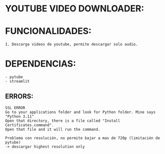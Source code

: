 # YOUTUBE VIDEO DOWNLOADER:

# FUNCIONALIDADES:
    1. Descarga videos de youtube, permite descargar solo audio.

# DEPENDENCIAS:
    - pytube
    - streamlit

## ERRORS:

    SSL ERROR
    Go to your applications folder and look for Python folder. Mine says "Python 3.11"
    Open that directory, there is a file called "Install Certificates.command".
    Open that file and it will run the command.

    Problema con resolución, no permite bajar a mas de 720p (limitación de pytube)
    -> descargar highest resolution only